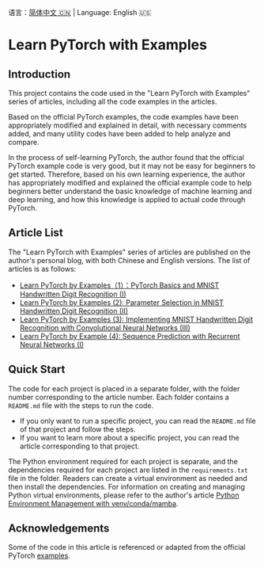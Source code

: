 语言：[简体中文 🇨🇳](README.md) | Language: English 🇺🇸

# Learn PyTorch with Examples

## Introduction

This project contains the code used in the "Learn PyTorch with Examples" series of articles, including all the code examples in the articles.

Based on the official PyTorch examples, the code examples have been appropriately modified and explained in detail, with necessary comments added, and many utility codes have been added to help analyze and compare.

In the process of self-learning PyTorch, the author found that the official PyTorch example code is very good, but it may not be easy for beginners to get started. Therefore, based on his own learning experience, the author has appropriately modified and explained the official example code to help beginners better understand the basic knowledge of machine learning and deep learning, and how this knowledge is applied to actual code through PyTorch.

## Article List

The "Learn PyTorch with Examples" series of articles are published on the author's personal blog, with both Chinese and English versions. The list of articles is as follows:

- [Learn PyTorch by Examples（1）：PyTorch Basics and MNIST Handwritten Digit Recognition (I)](https://jinli.io/en/p/learn-pytorch-by-examples1pytorch-basics-and-mnist-handwritten-digit-recognition-i/)
- [Learn PyTorch by Examples (2): Parameter Selection in MNIST Handwritten Digit Recognition (II)](https://jinli.io/en/p/learn-pytorch-by-examples-2-parameter-selection-in-mnist-handwritten-digit-recognition-ii/)
- [Learn PyTorch by Examples (3): Implementing MNIST Handwritten Digit Recognition with Convolutional Neural Networks (III)](https://jinli.io/en/p/learn-pytorch-by-examples-3-implementing-mnist-handwritten-digit-recognition-with-convolutional-neural-networks-iii/)
- [Learn PyTorch by Example (4): Sequence Prediction with Recurrent Neural Networks (I)](https://jinli.io/en/p/learn-pytorch-by-example-4-sequence-prediction-with-recurrent-neural-networks-i/)

## Quick Start

The code for each project is placed in a separate folder, with the folder number corresponding to the article number. Each folder contains a `README.md` file with the steps to run the code.

- If you only want to run a specific project, you can read the `README.md` file of that project and follow the steps.
- If you want to learn more about a specific project, you can read the article corresponding to that project.

The Python environment required for each project is separate, and the dependencies required for each project are listed in the `requirements.txt` file in the folder. Readers can create a virtual environment as needed and then install the dependencies. For information on creating and managing Python virtual environments, please refer to the author's article [Python Environment Management with venv/conda/mamba](https://jinli.io/en/p/python-environment-management-with-venv/conda/mamba/).

## Acknowledgements

Some of the code in this article is referenced or adapted from the official PyTorch [examples](https://github.com/pytorch/examples).
